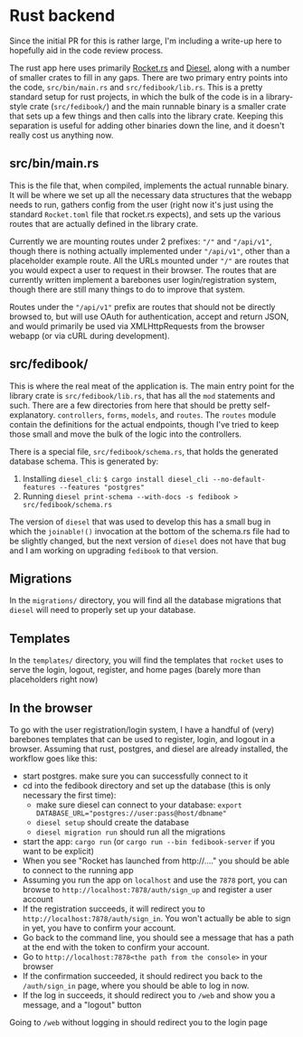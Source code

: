 # Rust backend

Since the initial PR for this is rather large, I'm including a write-up
here to hopefully aid in the code review process.

The rust app here uses primarily [Rocket.rs](https://rocket.rs) and
[Diesel](https://diesel.rs), along with a number of smaller crates to
fill in any gaps. There are two primary entry points into the code,
`src/bin/main.rs` and `src/fedibook/lib.rs`. This is a pretty standard
setup for rust projects, in which the bulk of the code is in a
library-style crate (`src/fedibook/`) and the main runnable binary
is a smaller crate that sets up a few things and then calls into the
library crate. Keeping this separation is useful for adding other
binaries down the line, and it doesn't really cost us anything now.

## src/bin/main.rs

This is the file that, when compiled, implements the actual runnable
binary. It will be where we set up all the necessary data structures
that the webapp needs to run, gathers config from the user (right now
it's just using the standard `Rocket.toml` file that rocket.rs expects),
and sets up the various routes that are actually defined in the library
crate.

Currently we are mounting routes under 2 prefixes: `"/"` and
`"/api/v1"`, though there is nothing actually implemented under
`"/api/v1"`, other than a placeholder example route. All the URLs
mounted under `"/"` are routes that you would expect a user to request
in their browser. The routes that are currently written implement a
barebones user login/registration system, though there are still many
things to do to improve that system.

Routes under the `"/api/v1"` prefix are routes that should not be
directly browsed to, but will use OAuth for authentication, accept and
return JSON, and would primarily be used via XMLHttpRequests from the
browser webapp (or via cURL during development).

## src/fedibook/

This is where the real meat of the application is. The main entry point
for the library crate is `src/fedibook/lib.rs`, that has all the `mod`
statements and such. There are a few directories from here that should
be pretty self-explanatory. `controllers`, `forms`, `models`, and
`routes`. The `routes` module contain the definitions for the actual
endpoints, though I've tried to keep those small and move the bulk of
the logic into the controllers.

There is a special file, `src/fedibook/schema.rs`, that holds the
generated database schema. This is generated by:

  1. Installing `diesel_cli`: `$ cargo install diesel_cli --no-default-features --features "postgres"`
  2. Running `diesel print-schema --with-docs -s fedibook > src/fedibook/schema.rs`

The version of `diesel` that was used to develop this has a small bug in
which the `joinable!()` invocation at the bottom of the schema.rs file
had to be slightly changed, but the next version of `diesel` does not
have that bug and I am working on upgrading `fedibook` to that version.

## Migrations

In the `migrations/` directory, you will find all the database
migrations that `diesel` will need to properly set up your database.

## Templates

In the `templates/` directory, you will find the templates that `rocket`
uses to serve the login, logout, register, and home pages (barely more
than placeholders right now)

## In the browser

To go with the user registration/login system, I have a handful of
(very) barebones templates that can be used to register, login, and
logout in a browser. Assuming that rust, postgres, and diesel are
already installed, the workflow goes like this:

  * start postgres. make sure you can successfully connect to it
  * cd into the fedibook directory and set up the database (this is only
    necessary the first time):
    * make sure diesel can connect to your database:
      `export DATABASE_URL="postgres://user:pass@host/dbname"`
    * `diesel setup` should create the database
    * `diesel migration run` should run all the migrations
  * start the app: `cargo run` (or `cargo run --bin fedibook-server` if
    you want to be explicit)
  * When you see "Rocket has launched from http://...." you should be
    able to connect to the running app
  * Assuming you run the app on `localhost` and use the `7878` port, you
    can browse to `http://localhost:7878/auth/sign_up` and register a
    user account
  * If the registration succeeds, it will redirect you to
    `http://localhost:7878/auth/sign_in`. You won't actually be able to
    sign in yet, you have to confirm your account.
  * Go back to the command line, you should see a message that has a
    path at the end with the token to confirm your account.
  * Go to `http://localhost:7878<the path from the console>` in your
    browser
  * If the confirmation succeeded, it should redirect you back to the
    `/auth/sign_in` page, where you should be able to log in now.
  * If the log in succeeds, it should redirect you to `/web` and show
    you a message, and a "logout" button

Going to `/web` without logging in should redirect you to the login page


